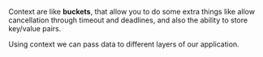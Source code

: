Context are like **buckets**, that allow you to do some extra things like allow cancellation through timeout and deadlines, and also the ability to store key/value pairs.

Using context we can pass data to different layers of our application.

